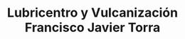 ---
title: "Lubricentro y Vulcanización Francisco Javier Torra"
url: /providencia/lubricentro-y-vulcanizacion-francisco-javier-torra/
shop: Autowerkstatt
---